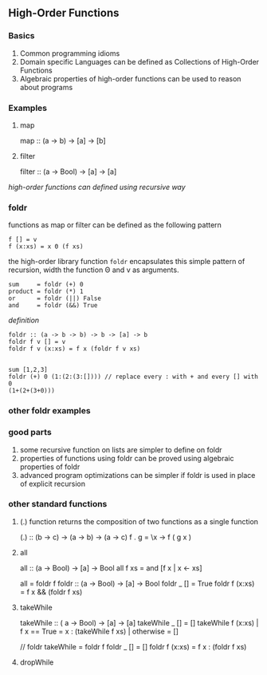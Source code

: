 ## High-Order Functions

### Basics

1. Common programming idioms
2. Domain specific Languages can be defined as Collections of High-Order Functions
3. Algebraic properties of high-order functions can be used to reason about programs

### Examples

1. map

    map :: (a -> b) -> [a] -> [b]

2. filter

    filter :: (a -> Bool) -> [a] -> [a]

*high-order functions can defined using recursive way*

### foldr

functions as map or filter can be defined as the following pattern

    f [] = v 
    f (x:xs) = x Θ (f xs)

the high-order library function `foldr` encapsulates this simple pattern of recursion,
width the function Θ and v as arguments.

    sum     = foldr (+) 0
    product = foldr (*) 1
    or      = foldr (||) False
    and     = foldr (&&) True

*definition*

    foldr :: (a -> b -> b) -> b -> [a] -> b
    foldr f v [] = v
    foldr f v (x:xs) = f x (foldr f v xs)


    sum [1,2,3]
    foldr (+) 0 (1:(2:(3:[]))) // replace every : with + and every [] with 0
    (1+(2+(3+0)))

### other foldr examples

### good parts

1. some recursive function on lists are simpler to define on foldr
2. properties of functions using foldr can be proved using algebraic properties of foldr
3. advanced program optimizations can be simpler if foldr is used in place of explicit recursion

### other standard functions

1. (.) function returns the composition of two functions as a single function

    (.) :: (b -> c) -> (a -> b) -> (a -> c)
    f . g = \x -> f ( g x )

2. all

    all :: (a -> Bool) -> [a] -> Bool
    all f xs = and [f x | x <- xs]

    all   = foldr f 
    foldr :: (a -> Bool) -> [a] -> Bool
    foldr _ [] = True
    foldr f (x:xs) = f x && (foldr f xs)

3. takeWhile

    takeWhile :: ( a -> Bool) -> [a] -> [a]
    takeWhile _ [] = []
    takeWhile f (x:xs) | f x == True = x : (takeWhile f xs)
                       | otherwise   = []

    // foldr
    takeWhile = foldr f 
    foldr _ [] = []
    foldr f (x:xs) = f x : (foldr f xs)

4. dropWhile

